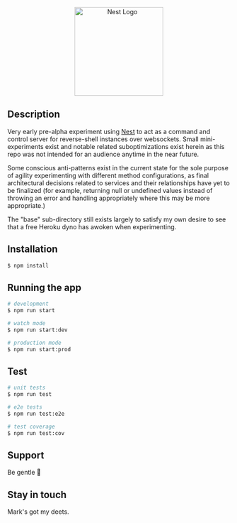 <p align="center">
  <a href="http://nestjs.com/" target="blank"><img src="https://nestjs.com/img/logo-small.svg" width="200" alt="Nest Logo" /></a>
</p>

[circleci-image]: https://img.shields.io/circleci/build/github/nestjs/nest/master?token=abc123def456
[circleci-url]: https://circleci.com/gh/nestjs/nest

## Description

Very early pre-alpha experiment using [Nest](https://github.com/nestjs/nest) to act as a command and control server for reverse-shell instances over websockets. Small mini-experiments exist and notable related suboptimizations exist herein as this repo was not intended for an audience anytime in the near future.

Some conscious anti-patterns exist in the current state for the sole purpose of agility experimenting with different method configurations, as final architectural decisions related to services and their relationships have yet to be finalized (for example, returning null or undefined values instead of throwing an error and handling appropriately where this may be more appropriate.)

The "base" sub-directory still exists largely to satisfy my own desire to see that a free Heroku dyno has awoken when experimenting.

## Installation

```bash
$ npm install
```

## Running the app

```bash
# development
$ npm run start

# watch mode
$ npm run start:dev

# production mode
$ npm run start:prod
```

## Test

```bash
# unit tests
$ npm run test

# e2e tests
$ npm run test:e2e

# test coverage
$ npm run test:cov
```

## Support

Be gentle 🤣

## Stay in touch

Mark's got my deets.
